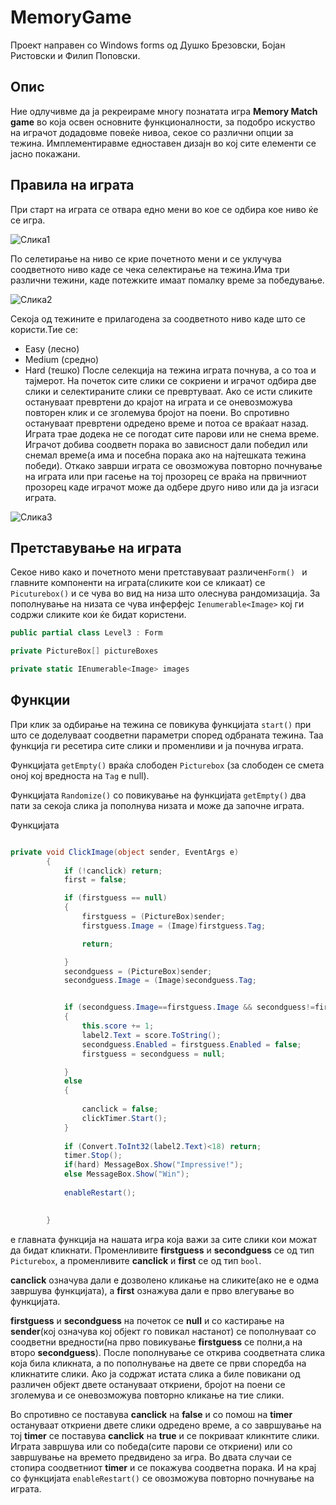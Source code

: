 # MemoryGame
Проект направен со Windows forms од Душко Брезовски, Бојан Ристовски и Филип Поповски.

## Опис
Ние одлучивме да ја рекреираме многу познатата игра **Memory Match game** во која освен основните функционалности, за подобро искуство на играчот додадовме повеќе нивоа, секое со различни опции за тежина. Имплементиравме едноставен дизајн во кој сите елементи се јасно покажани.

## Правила на играта
При старт на играта се отвара едно мени во кое се одбира кое ниво ќе се игра.


![Слика1](https://i.imgur.com/SuYnDLB.png)


По селетирање на ниво се крие почетното мени и се уклучува соодветното ниво каде се чека селектирање на тежина.Има три различни тежини, каде потежките имаат помалку време за победување.

![Слика2](https://i.imgur.com/QQqowXY.png)


Секоја од тежините е прилагодена за соодветното ниво каде што се користи.Тие се:
* Easy (лесно)
* Medium (средно)
* Hard (тешко)
После селекција на тежина играта почнува, а со тоа и тајмерот. На почеток сите слики се сокриени и играчот одбира две слики и селектираните слики се превртуваат. Ако се исти сликите остануваат превртени до крајот на играта и се оневозможува повторен клик и се зголемува бројот на поени. Во спротивно остануваат превртени одредено време и потоа се враќаат назад.
Играта трае додека не се погодат сите парови или не снема време. Играчот добива соодветн порака во зависност дали победил или снемал време(а има и посебна порака ако на најтешката тежина победи). Откако заврши играта се овозможува повторно почнување на играта или при гасење на тој прозорец се враќа на првичниот прозорец каде играчот може да одбере друго ниво или да ја изгаси играта. 


![Слика3](https://i.imgur.com/qHUZZyB.png)


## Претставување на играта
Секое ниво како и почетното мени претставуваат различен```Form() ``` и главните компоненти на играта(сликите кои се кликаат) се ```Picuturebox()``` и се чува во вид на низа што олеснува рандомизација. За пополнување на низата се чува инферфејс ```Ienumerable<Image>``` кој ги содржи сликите кои ќе бидат користени.
```c#
public partial class Level3 : Form

private PictureBox[] pictureBoxes

private static IEnumerable<Image> images
```

## Функции
При клик за одбирање на тежина се повикува функцијата ```start()``` при што се доделуваат соодветни параметри според одбраната тежина. Таа функција ги ресетира сите слики и променливи и ја почнува играта.

Функцијата ```getEmpty()``` враќа слободен ```Picturebox``` (за слободен се смета оној кој вредноста на ```Tag``` е null).

Функцијата ```Randomize()``` со повикување на функцијата ```getEmpty()``` два пати за секоја слика ја пополнува низата и може да започне играта.

Функцијата
```c#

private void ClickImage(object sender, EventArgs e)
        {
            if (!canclick) return;
            first = false;

            if (firstguess == null)
            {
                firstguess = (PictureBox)sender;
                firstguess.Image = (Image)firstguess.Tag;

                return;

            }
            secondguess = (PictureBox)sender;
            secondguess.Image = (Image)secondguess.Tag;


            if (secondguess.Image==firstguess.Image && secondguess!=firstguess)
            {
                this.score += 1;
                label2.Text = score.ToString();
                secondguess.Enabled = firstguess.Enabled = false;
                firstguess = secondguess = null;

            }
            else
            {
                
                canclick = false;
                clickTimer.Start();
            }
            
            if (Convert.ToInt32(label2.Text)<18) return;
            timer.Stop();
            if(hard) MessageBox.Show("Impressive!");
            else MessageBox.Show("Win");
            
            enableRestart();
            

        }
```

е главната функција на нашата игра која важи за сите слики кои можат да бидат кликнати. Променливите **firstguess** и **secondguess** се од тип ```Picturebox```, а променливите **canclick** и **first** се од тип ```bool```.

**canclick** означува дали е дозволено кликање на сликите(ако не е одма завршува функцијата), a **first** ознажува дали е прво влегување во функцијата. 

**firstguess** и **secondguess** на почеток се **null** и со кастирање на **sender**(кој означува кој објект го повикал настанот) се пополнуваат со соодветни вредности(на прво повикување **firstguess** се полни,а на второ **secondguess**). После пополнување се открива соодветната слика која била кликната, а по пополнување на двете се први споредба на кликнатите слики. Ако ја содржат истата слика а биле повикани од различен објект двете остануваат откриени, бројот на поени се зголемува и се оневозможува повторно кликање на тие слики. 

Во спротивно се поставува **canclick** на **false** и со помош на **timer** остануваат откриени двете слики одредено време, а со завршување на тој **timer** се поставува **canclick** на **true** и се покриваат кликнтите слики. Играта завршува или со победа(сите парови се откриени) или со завршување на времето предвидено за игра. 
Во двата случаи се стопира соодветниот **timer** и се покажува соодветна порака. И на крај со функцијата ```enableRestart()``` се овозможува повторно почнување на играта. 

